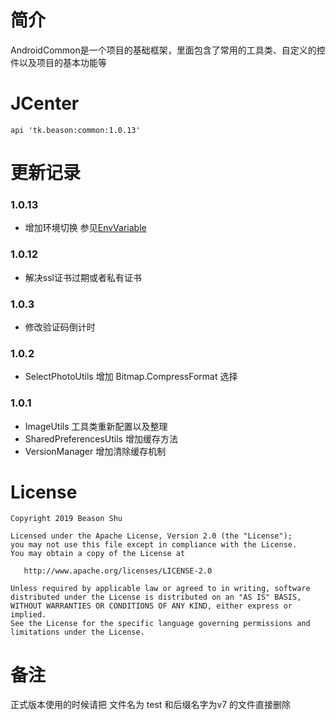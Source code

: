 # 简介

AndroidCommon是一个项目的基础框架，里面包含了常用的工具类、自定义的控件以及项目的基本功能等


# JCenter
```
api 'tk.beason:common:1.0.13'
```


# 更新记录
### 1.0.13
- 增加环境切换 参见[EnvVariable](https://github.com/twiceyuan/EnvVariable)
### 1.0.12
- 解决ssl证书过期或者私有证书
### 1.0.3
- 修改验证码倒计时
### 1.0.2
- SelectPhotoUtils 增加 Bitmap.CompressFormat 选择
### 1.0.1
- ImageUtils 工具类重新配置以及整理
- SharedPreferencesUtils 增加缓存方法
- VersionManager 增加清除缓存机制


# License

    Copyright 2019 Beason Shu
    
    Licensed under the Apache License, Version 2.0 (the "License");
    you may not use this file except in compliance with the License.
    You may obtain a copy of the License at

       http://www.apache.org/licenses/LICENSE-2.0

    Unless required by applicable law or agreed to in writing, software
    distributed under the License is distributed on an "AS IS" BASIS,
    WITHOUT WARRANTIES OR CONDITIONS OF ANY KIND, either express or implied.
    See the License for the specific language governing permissions and
    limitations under the License.


# 备注
正式版本使用的时候请把 文件名为 test 和后缀名字为v7 的文件直接删除

